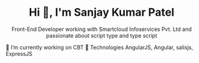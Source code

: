 <h1 align="center">Hi 👋, I'm Sanjay Kumar Patel</h1>
<p align="center">Front-End Developer working with Smartcloud Infoservices Pvt. Ltd and passionate about script type and type script</p>

🔭 I’m currently working on CBT
💬 Technologies AngularJS, Angular, salisjs, ExpressJS
<!--
**sanjaysmartcloud/sanjaysmartcloud** is a ✨ _special_ ✨ repository because its `README.md` (this file) appears on your GitHub profile.

Here are some ideas to get you started:

- 🔭 I’m currently working on ...
- 🌱 I’m currently learning ...
- 👯 I’m looking to collaborate on ...
- 🤔 I’m looking for help with ...
- 💬 Ask me about ...
- 📫 How to reach me: ...
- 😄 Pronouns: ...
- ⚡ Fun fact: ...
-->
